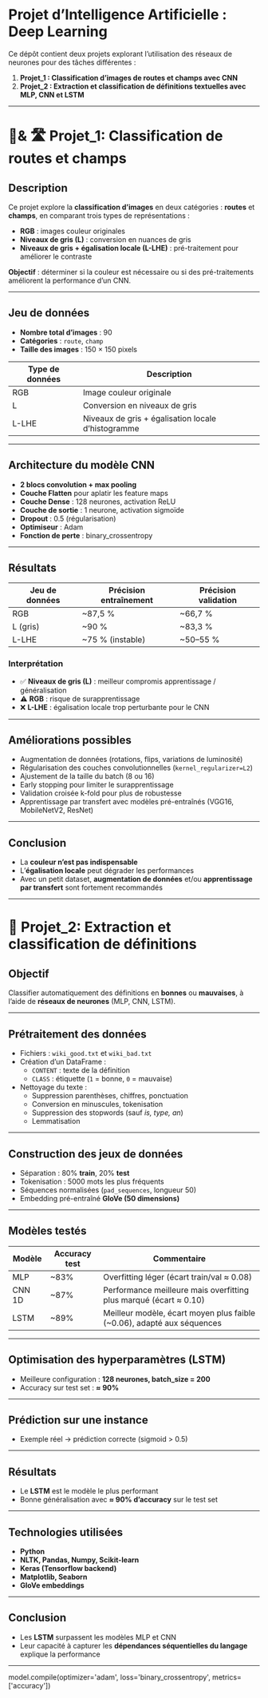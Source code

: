#                  Projet d’Intelligence Artificielle : Deep Learning 

Ce dépôt contient deux projets explorant l’utilisation des réseaux de neurones pour des tâches différentes :  

1. **Projet_1 : Classification d’images de routes et champs avec CNN**  
2. **Projet_2 : Extraction et classification de définitions textuelles avec MLP, CNN et LSTM**  

---

# 🌾& 🛣️ Projet_1: Classification de routes et champs

## Description
Ce projet explore la **classification d’images** en deux catégories : **routes** et **champs**, en comparant trois types de représentations :  

- **RGB** : images couleur originales  
- **Niveaux de gris (L)** : conversion en nuances de gris  
- **Niveaux de gris + égalisation locale (L-LHE)** : pré-traitement pour améliorer le contraste  

**Objectif** : déterminer si la couleur est nécessaire ou si des pré-traitements améliorent la performance d’un CNN.

---

## Jeu de données
- **Nombre total d’images** : 90  
- **Catégories** : `route`, `champ`  
- **Taille des images** : 150 × 150 pixels  

| Type de données | Description |
|-----------------|------------|
| RGB             | Image couleur originale |
| L               | Conversion en niveaux de gris |
| L-LHE           | Niveaux de gris + égalisation locale d’histogramme |

---

## Architecture du modèle CNN
- **2 blocs convolution + max pooling**  
- **Couche Flatten** pour aplatir les feature maps  
- **Couche Dense** : 128 neurones, activation ReLU  
- **Couche de sortie** : 1 neurone, activation sigmoïde  
- **Dropout** : 0.5 (régularisation)  
- **Optimiseur** : Adam  
- **Fonction de perte** : binary_crossentropy  

---

## Résultats

| Jeu de données | Précision entraînement | Précision validation |
|----------------|------------------------|---------------------|
| RGB            | ~87,5 %               | ~66,7 %             |
| L (gris)       | ~90 %                 | ~83,3 %             |
| L-LHE          | ~75 % (instable)      | ~50–55 %            |

### Interprétation
- ✅ **Niveaux de gris (L)** : meilleur compromis apprentissage / généralisation  
- ⚠️ **RGB** : risque de surapprentissage  
- ❌ **L-LHE** : égalisation locale trop perturbante pour le CNN  

---

## Améliorations possibles
- Augmentation de données (rotations, flips, variations de luminosité)  
- Régularisation des couches convolutionnelles (`kernel_regularizer=L2`)  
- Ajustement de la taille du batch (8 ou 16)  
- Early stopping pour limiter le surapprentissage  
- Validation croisée k-fold pour plus de robustesse  
- Apprentissage par transfert avec modèles pré-entraînés (VGG16, MobileNetV2, ResNet)  

---

## Conclusion
- La **couleur n’est pas indispensable**  
- L’**égalisation locale** peut dégrader les performances  
- Avec un petit dataset, **augmentation de données** et/ou **apprentissage par transfert** sont fortement recommandés  

---

# 📄 Projet_2: Extraction et classification de définitions

## Objectif
Classifier automatiquement des définitions en **bonnes** ou **mauvaises**, à l’aide de **réseaux de neurones** (MLP, CNN, LSTM).

---

## Prétraitement des données
- Fichiers : `wiki_good.txt` et `wiki_bad.txt`  
- Création d’un DataFrame :  
  - `CONTENT` : texte de la définition  
  - `CLASS` : étiquette (`1` = bonne, `0` = mauvaise)  
- Nettoyage du texte :  
  - Suppression parenthèses, chiffres, ponctuation  
  - Conversion en minuscules, tokenisation  
  - Suppression des stopwords (sauf *is, type, an*)  
  - Lemmatisation  

---

## Construction des jeux de données
- Séparation : 80% **train**, 20% **test**  
- Tokenisation : 5000 mots les plus fréquents  
- Séquences normalisées (`pad_sequences`, longueur 50)  
- Embedding pré-entraîné **GloVe (50 dimensions)**  

---

## Modèles testés

| Modèle | Accuracy test | Commentaire |
|--------|---------------|------------|
| MLP    | ~83%          | Overfitting léger (écart train/val ≈ 0.08) |
| CNN 1D | ~87%          | Performance meilleure mais overfitting plus marqué (écart ≈ 0.10) |
| LSTM   | ~89%          | Meilleur modèle, écart moyen plus faible (~0.06), adapté aux séquences |

---

## Optimisation des hyperparamètres (LSTM)
- Meilleure configuration : **128 neurones, batch_size = 200**  
- Accuracy sur test set : **≈ 90%**

---

## Prédiction sur une instance
- Exemple réel → prédiction correcte (sigmoid > 0.5)  

---

## Résultats
- Le **LSTM** est le modèle le plus performant  
- Bonne généralisation avec **≈ 90% d’accuracy** sur le test set  

---

## Technologies utilisées
- **Python**  
- **NLTK, Pandas, Numpy, Scikit-learn**  
- **Keras (Tensorflow backend)**  
- **Matplotlib, Seaborn**  
- **GloVe embeddings**  

---

## Conclusion
- Les **LSTM** surpassent les modèles MLP et CNN  
- Leur capacité à capturer les **dépendances séquentielles du langage** explique la performance  

---
model.compile(optimizer='adam', loss='binary_crossentropy', metrics=['accuracy'])

